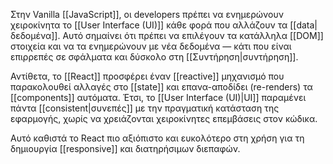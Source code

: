 Στην Vanilla [[JavaScript]], οι developers πρέπει να ενημερώνουν χειροκίνητα το [[User Interface (UI)]] κάθε φορά που αλλάζουν τα [[data| δεδομένα]]. Αυτό σημαίνει ότι πρέπει να επιλέγουν τα κατάλληλα [[DOM]] στοιχεία και να τα ενημερώνουν με νέα δεδομένα — κάτι που είναι επιρρεπές σε σφάλματα και δύσκολο στη [[Συντήρηση|συντήρηση]].

Αντίθετα, το [[React]] προσφέρει έναν [[reactive]] μηχανισμό που παρακολουθεί αλλαγές στο [[state]] και επανα-αποδίδει (re-renders) τα [[components]] αυτόματα. Έτσι, το [[User Interface (UI)|UI]] παραμένει πάντα [[consistent|συνεπές]] με την πραγματική κατάσταση της εφαρμογής, χωρίς να χρειάζονται χειροκίνητες επεμβάσεις στον κώδικα.

Αυτό καθιστά το React πιο αξιόπιστο και ευκολότερο στη χρήση για τη δημιουργία [[responsive]] και διατηρήσιμων διεπαφών.